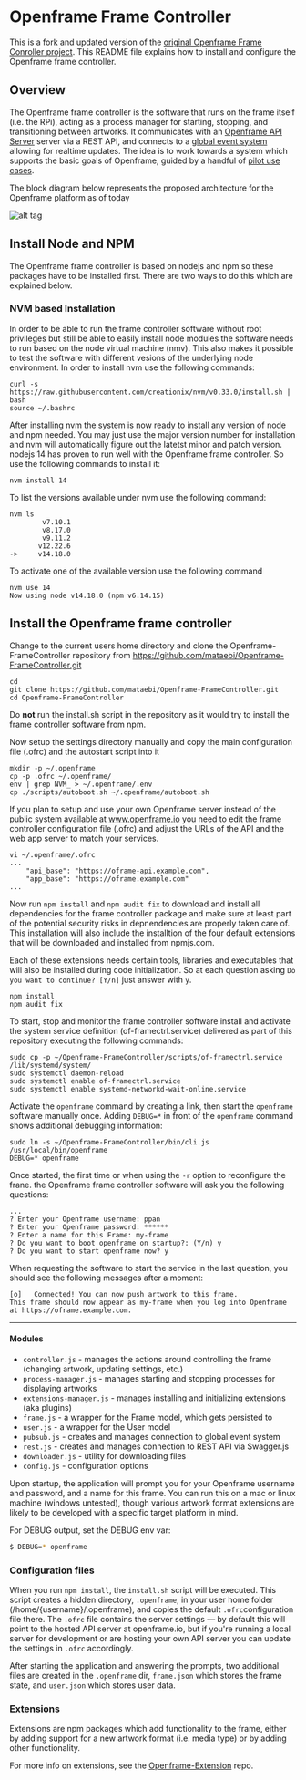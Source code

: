 # Openframe Frame Controller

This is a fork and updated version of the [original Openframe Frame Conroller project](https://github.com/OpenframeProject/Openframe). This README file explains how to install and configure the Openframe frame controller.

## Overview

The Openframe frame controller is the software that runs on the frame itself (i.e. the RPi), acting as a process manager for starting, stopping, and transitioning between artworks. It communicates with an [Openframe API Server](https://github.com/mataebi/Openframe-APIServer) server via a REST API, and connects to a [global event system](https://github.com/OpenframeProject/Openframe-PubSubServer) allowing for realtime updates. The idea is to work towards a system which supports the basic goals of Openframe, guided by a handful of [pilot use cases](https://github.com/OpenframeProject/Openframe-APIServer/wiki/Pilot-Use-Cases).

The block diagram below represents the proposed architecture for the Openframe platform as of today

![alt tag](https://raw.githubusercontent.com/OpenframeProject/openframeproject.github.io/master/img/API%20Diagram%20v3.jpg)

## Install Node and NPM
The Openframe frame controller is based on nodejs and npm so these packages have to be installed first. There are two ways to do this which are explained below.

### NVM based Installation
In order to be able to run the frame controller software without root privileges but still be able to easily install node modules the software needs to run based on the node virtual machine (nmv). This also makes it possible to test the software with different vesions of the underlying node environment. In order to install nvm use the following commands:
```
curl -s https://raw.githubusercontent.com/creationix/nvm/v0.33.0/install.sh | bash
source ~/.bashrc
```
After installing nvm the system is now ready to install any version of node and npm needed. You may just use the major version number for installation and nvm will automatically figure out the latetst minor and patch version. nodejs 14 has proven to run well with the Openframe frame controller. So use the following commands to install it:
```
nvm install 14
```
To list the versions available under nvm use the following command:
```
nvm ls
        v7.10.1
        v8.17.0
        v9.11.2
       v12.22.6
->     v14.18.0
```
To activate one of the available version use the following command
```
nvm use 14
Now using node v14.18.0 (npm v6.14.15)
```

## Install the Openframe frame controller
Change to the current users home directory and clone the Openframe-FrameController repository from https://github.com/mataebi/Openframe-FrameController.git
```
cd
git clone https://github.com/mataebi/Openframe-FrameController.git
cd Openframe-FrameController
```

Do **not** run the install.sh script in the repository as it would try to install the frame controller software from npm.

Now setup the settings directory manually and copy the main configuration file (.ofrc) and the autostart script into it
```
mkdir -p ~/.openframe
cp -p .ofrc ~/.openframe/
env | grep NVM_ > ~/.openframe/.env
cp ./scripts/autoboot.sh ~/.openframe/autoboot.sh
```

If you plan to setup and use your own Openframe server instead of the public system available at www.openframe.io you need to edit the frame controller configuration file (.ofrc) and adjust the URLs of the API and the web app server to match your services.
```
vi ~/.openframe/.ofrc
...
    "api_base": "https://oframe-api.example.com",
    "app_base": "https://oframe.example.com"
...
```

Now run `npm install` and `npm audit fix` to download and install all dependencies for the frame controller package and make sure at least part of the potential security risks in depnendencies are properly taken care of. This installation will also include the installtion of the four default extensions that will be downloaded and installed from npmjs.com.

Each of these extensions needs certain tools, libraries and executables that will also be installed during code initialization. So at each question asking `Do you want to continue? [Y/n]` just answer with `y`.
```
npm install
npm audit fix
```

To start, stop and monitor the frame controller software install and activate the system service definition (of-framectrl.service) delivered as part of this repository executing the following commands:
```
sudo cp -p ~/Openframe-FrameController/scripts/of-framectrl.service /lib/systemd/system/
sudo systemctl daemon-reload
sudo systemctl enable of-framectrl.service
sudo systemctl enable systemd-networkd-wait-online.service
```

Activate the `openframe` command by creating a link, then start the `openframe` software manually once. Adding `DEBUG=*` in front of the `openframe` command shows additional debugging information:
```
sudo ln -s ~/Openframe-FrameController/bin/cli.js /usr/local/bin/openframe
DEBUG=* openframe
```
Once started, the first time or when using the `-r` option to reconfigure the frane. the Openframe frame controller software will ask you the following questions:
```
...
? Enter your Openframe username: ppan
? Enter your Openframe password: ******
? Enter a name for this Frame: my-frame
? Do you want to boot openframe on startup?: (Y/n) y
? Do you want to start openframe now? y
```

When requesting the software to start the service in the last question, you should see the following messages after a moment:
```
[o]   Connected! You can now push artwork to this frame.
This frame should now appear as my-frame when you log into Openframe at https://oframe.example.com.
```
---

#### Modules

* `controller.js` - manages the actions around controlling the frame (changing artwork, updating settings, etc.)
* `process-manager.js` - manages starting and stopping processes for displaying artworks
* `extensions-manager.js` - manages installing and initializing extensions (aka plugins)
* `frame.js` - a wrapper for the Frame model, which gets persisted to
* `user.js` - a wrapper for the User model
* `pubsub.js` - creates and manages connection to global event system
* `rest.js` - creates and manages connection to REST API via Swagger.js
* `downloader.js` - utility for downloading files
* `config.js` - configuration options

Upon startup, the application will prompt you for your Openframe username and password, and a name for this frame. You can run this on a mac or linux machine (windows untested), though various artwork format extensions are likely to be developed with a specific target platform in mind.

For DEBUG output, set the DEBUG env var:

```bash
$ DEBUG=* openframe
```

### Configuration files

When you run `npm install`, the `install.sh` script will be executed. This script creates a hidden directory, `.openframe`, in your user home folder (/home/{username}/.openframe), and copies the default `.ofrc`configuration file there. The `.ofrc` file contains the server settings — by default this will point to the hosted API server at openframe.io, but if you're running a local server for development or are hosting your own API server you can update the settings in `.ofrc` accordingly.

After starting the application and answering the prompts, two additional files are created in the `.openframe` dir, `frame.json` which stores the frame state, and `user.json` which stores user data.

### Extensions

Extensions are npm packages which add functionality to the frame, either by adding support for a new artwork format (i.e. media type) or by adding other functionality.

For more info on extensions, see the [Openframe-Extension](https://github.com/OpenframeProject/Openframe-Extension) repo.
